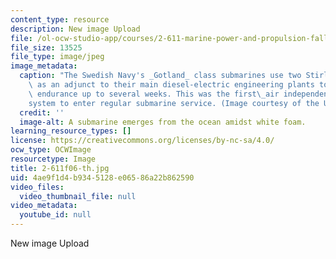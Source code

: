 ```yaml
---
content_type: resource
description: New image Upload
file: /ol-ocw-studio-app/courses/2-611-marine-power-and-propulsion-fall-2006/4ae9f1d4b9345128e06586a22b862590_2-611f06-th.jpg
file_size: 13525
file_type: image/jpeg
image_metadata:
  caption: "The Swedish Navy's _Gotland_ class submarines use two Stirling cycle engines\
    \ as an adjunct to their main diesel-electric engineering plants to provide underwater\
    \ endurance up to several weeks. This was the first\_air independent propulsion\_\
    system to enter regular submarine service. (Image courtesy of the U.S. Navy.)"
  credit: ''
  image-alt: A submarine emerges from the ocean amidst white foam.
learning_resource_types: []
license: https://creativecommons.org/licenses/by-nc-sa/4.0/
ocw_type: OCWImage
resourcetype: Image
title: 2-611f06-th.jpg
uid: 4ae9f1d4-b934-5128-e065-86a22b862590
video_files:
  video_thumbnail_file: null
video_metadata:
  youtube_id: null
---
```

New image Upload